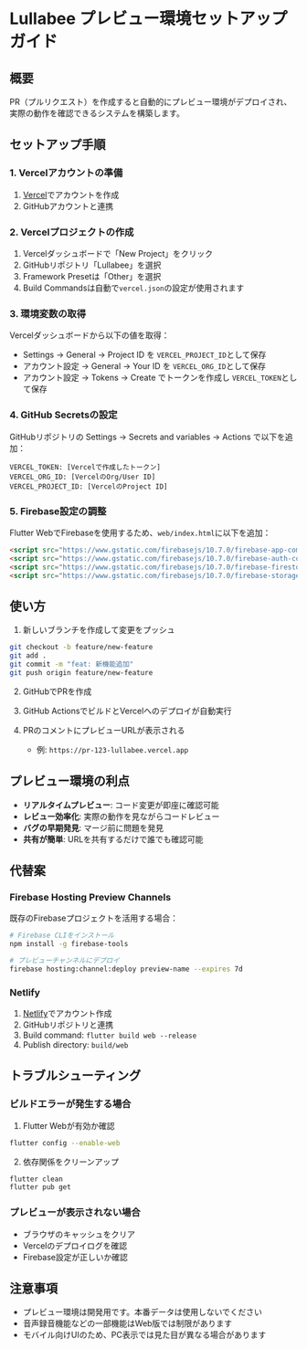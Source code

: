 # Lullabee プレビュー環境セットアップガイド

## 概要

PR（プルリクエスト）を作成すると自動的にプレビュー環境がデプロイされ、実際の動作を確認できるシステムを構築します。

## セットアップ手順

### 1. Vercelアカウントの準備

1. [Vercel](https://vercel.com)でアカウントを作成
2. GitHubアカウントと連携

### 2. Vercelプロジェクトの作成

1. Vercelダッシュボードで「New Project」をクリック
2. GitHubリポジトリ「Lullabee」を選択
3. Framework Presetは「Other」を選択
4. Build Commandsは自動で`vercel.json`の設定が使用されます

### 3. 環境変数の取得

Vercelダッシュボードから以下の値を取得：
- Settings → General → Project ID を `VERCEL_PROJECT_ID`として保存
- アカウント設定 → General → Your ID を `VERCEL_ORG_ID`として保存
- アカウント設定 → Tokens → Create でトークンを作成し `VERCEL_TOKEN`として保存

### 4. GitHub Secretsの設定

GitHubリポジトリの Settings → Secrets and variables → Actions で以下を追加：

```
VERCEL_TOKEN: [Vercelで作成したトークン]
VERCEL_ORG_ID: [VercelのOrg/User ID]
VERCEL_PROJECT_ID: [VercelのProject ID]
```

### 5. Firebase設定の調整

Flutter WebでFirebaseを使用するため、`web/index.html`に以下を追加：

```html
<script src="https://www.gstatic.com/firebasejs/10.7.0/firebase-app-compat.js"></script>
<script src="https://www.gstatic.com/firebasejs/10.7.0/firebase-auth-compat.js"></script>
<script src="https://www.gstatic.com/firebasejs/10.7.0/firebase-firestore-compat.js"></script>
<script src="https://www.gstatic.com/firebasejs/10.7.0/firebase-storage-compat.js"></script>
```

## 使い方

1. 新しいブランチを作成して変更をプッシュ
```bash
git checkout -b feature/new-feature
git add .
git commit -m "feat: 新機能追加"
git push origin feature/new-feature
```

2. GitHubでPRを作成

3. GitHub ActionsでビルドとVercelへのデプロイが自動実行

4. PRのコメントにプレビューURLが表示される
   - 例: `https://pr-123-lullabee.vercel.app`

## プレビュー環境の利点

- **リアルタイムプレビュー**: コード変更が即座に確認可能
- **レビュー効率化**: 実際の動作を見ながらコードレビュー
- **バグの早期発見**: マージ前に問題を発見
- **共有が簡単**: URLを共有するだけで誰でも確認可能

## 代替案

### Firebase Hosting Preview Channels

既存のFirebaseプロジェクトを活用する場合：

```bash
# Firebase CLIをインストール
npm install -g firebase-tools

# プレビューチャンネルにデプロイ
firebase hosting:channel:deploy preview-name --expires 7d
```

### Netlify

1. [Netlify](https://www.netlify.com)でアカウント作成
2. GitHubリポジトリと連携
3. Build command: `flutter build web --release`
4. Publish directory: `build/web`

## トラブルシューティング

### ビルドエラーが発生する場合

1. Flutter Webが有効か確認
```bash
flutter config --enable-web
```

2. 依存関係をクリーンアップ
```bash
flutter clean
flutter pub get
```

### プレビューが表示されない場合

- ブラウザのキャッシュをクリア
- Vercelのデプロイログを確認
- Firebase設定が正しいか確認

## 注意事項

- プレビュー環境は開発用です。本番データは使用しないでください
- 音声録音機能などの一部機能はWeb版では制限があります
- モバイル向けUIのため、PC表示では見た目が異なる場合があります
